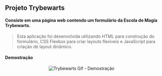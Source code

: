 ## Projeto Trybewarts

#### Consiste em uma página web contendo um formulário da Escola de Magia Trybewarts.
> Esta aplicação foi desenvolvida utilizando HTML para construção do formulário, CSS Flexbox para criar layouts flexíveis e JavaScript para criação de layout dinâmico.

#### Demostração
<p align="center">
  <img src="https://github.com/guilherme-ac-fernandes/trybe-projetos/blob/main/trybewarts/trybewarts.gif" alt="Trybewarts Gif - Demostração"/>
</p>
